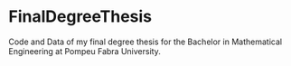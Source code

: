 # FinalDegreeThesis
Code and Data of my final degree thesis for the Bachelor in Mathematical Engineering at Pompeu Fabra University.
